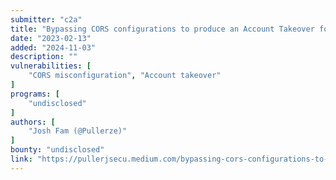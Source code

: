```yaml
---
submitter: "c2a"
title: "Bypassing CORS configurations to produce an Account Takeover for Fun and Profit"
date: "2023-02-13"
added: "2024-11-03"
description: ""
vulnerabilities: [
    "CORS misconfiguration", "Account takeover"
]
programs: [
    "undisclosed"
]
authors: [
    "Josh Fam (@Pullerze)"
]
bounty: "undisclosed"
link: "https://pullerjsecu.medium.com/bypassing-cors-configurations-to-produce-an-account-takeover-for-fun-and-profit-3e50c3f2a124"
---
```




